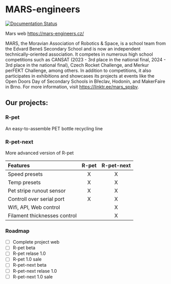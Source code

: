 # **MARS-engineers**

[![Documentation Status](https://readthedocs.org/projects/mars-engineers-rpet/badge/?version=latest)](https://mars-engineers-rpet.readthedocs.io/en/latest/?badge=latest) 

Mars web https://mars-engineers.cz/

MARS, the Moravian Association of Robotics & Space, is a school team from the Edvard Beneš Secondary School and is now an independent technically-oriented association. It competes in numerous high school competitions such as CANSAT (2023 - 3rd place in the national final, 2024 - 3rd place in the national final), Czech Rocket Challenge, and Merkur perFEKT Challenge, among others. In addition to competitions, it also participates in exhibitions and showcases its projects at events like the Open Doors Day of Secondary Schools in Břeclav, Hodonín, and MakerFaire in Brno. For more information, visit https://linktr.ee/mars_spsbv.

## Our projects:
### R-pet
An easy-to-assemble PET bottle recycling line

### R-pet-next
More advanced version of R-pet


|          Features               | R-pet | R-pet-next |
|:--------------------------------|:-----:|:----------:|
| Speed presets                   |   X   |      X     |
| Temp presets                    |   X   |      X     |
| Pet stripe runout sensor        |   X   |      X     |
| Controll over serial port       |   X   |      X     |
| Wifi, API, Web control          |       |      X     |
| Filament thicknesses control    |       |      X     |

### Roadmap
- [ ] Complete project web
- [ ] R-pet beta
- [ ] R-pet relase 1.0
- [ ] R-pet 1.0 sale
- [ ] R-pet-next beta
- [ ] R-pet-next relase 1.0
- [ ] R-pet-next 1.0 sale
      
<!--

**Here are some ideas to get you started:**

🙋‍♀️ A short introduction - what is your organization all about?
🌈 Contribution guidelines - how can the community get involved?
👩‍💻 Useful resources - where can the community find your docs? Is there anything else the community should know?
🍿 Fun facts - what does your team eat for breakfast?
🧙 Remember, you can do mighty things with the power of [Markdown](https://docs.github.com/github/writing-on-github/getting-started-with-writing-and-formatting-on-github/basic-writing-and-formatting-syntax)
-->
